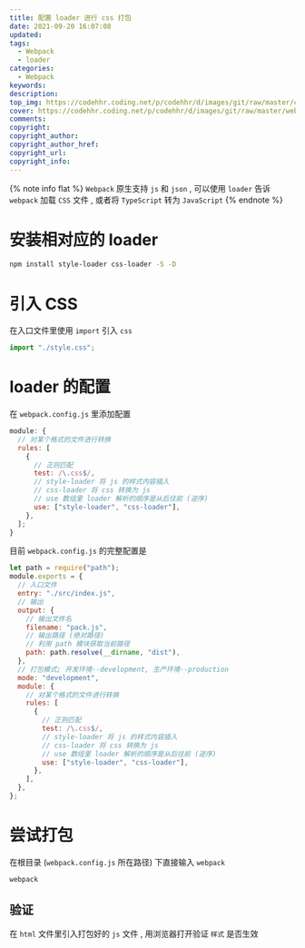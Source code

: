 ```yaml
---
title: 配置 loader 进行 css 打包
date: 2021-09-20 16:07:08
updated:
tags:
  - Webpack
  - loader
categories:
  - Webpack
keywords:
description:
top_img: https://codehhr.coding.net/p/codehhr/d/images/git/raw/master/csslayouts/sunrise.jpg
cover: https://codehhr.coding.net/p/codehhr/d/images/git/raw/master/webpack/logo.jpeg
comments:
copyright:
copyright_author:
copyright_author_href:
copyright_url:
copyright_info:
---
```


{% note info flat %}
`Webpack` 原生支持 `js` 和 `json` , 可以使用 `loader` 告诉 `webpack` 加载 `CSS` 文件 , 或者将 `TypeScript` 转为 `JavaScript`
{% endnote %}

# 安装相对应的 loader

```bash
npm install style-loader css-loader -S -D
```

# 引入 CSS

在入口文件里使用 `import` 引入 `css`

```js
import "./style.css";
```

# loader 的配置

在 `webpack.config.js` 里添加配置

```js
module: {
  // 对某个格式的文件进行转换
  rules: [
    {
      // 正则匹配
      test: /\.css$/,
      // style-loader 将 js 的样式内容插入
      // css-loader 将 css 转换为 js
      // use 数组里 loader 解析的顺序是从后往前 (逆序)
      use: ["style-loader", "css-loader"],
    },
  ];
}
```

目前 `webpack.config.js` 的完整配置是

```js
let path = require("path");
module.exports = {
  // 入口文件
  entry: "./src/index.js",
  // 输出
  output: {
    // 输出文件名
    filename: "pack.js",
    // 输出路径 (绝对路径)
    // 利用 path 模块获取当前路径
    path: path.resolve(__dirname, "dist"),
  },
  // 打包模式; 开发环境--development, 生产环境--production
  mode: "development",
  module: {
    // 对某个格式的文件进行转换
    rules: [
      {
        // 正则匹配
        test: /\.css$/,
        // style-loader 将 js 的样式内容插入
        // css-loader 将 css 转换为 js
        // use 数组里 loader 解析的顺序是从后往前 (逆序)
        use: ["style-loader", "css-loader"],
      },
    ],
  },
};
```

# 尝试打包

在根目录 (`webpack.config.js` 所在路径) 下直接输入 `webpack`

```bash
webpack
```

## 验证

在 `html` 文件里引入打包好的 `js` 文件 , 用浏览器打开验证 `样式` 是否生效
